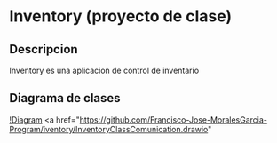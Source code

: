 # Inventory (proyecto de clase)
## Descripcion
Inventory es una aplicacion de control de inventario
## Diagrama de clases
[!Diagram]("https://github.com/Francisco-Jose-MoralesGarcia-Program/iventory/InventoryClassComunication.drawio")
<a href="https://github.com/Francisco-Jose-MoralesGarcia-Program/iventory/InventoryClassComunication.drawio"
